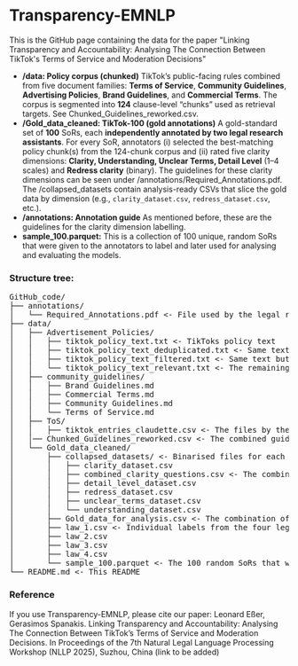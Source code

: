 # Transparency-EMNLP
This is the GitHub page containing the data for the paper "Linking Transparency and Accountability: Analysing The Connection Between TikTok's Terms of Service and Moderation Decisions"


- **/data: Policy corpus (chunked)**  TikTok’s public-facing rules combined from five document families: **Terms of Service**, **Community Guidelines**, **Advertising Policies**, **Brand Guidelines**, and **Commercial Terms**. The corpus is segmented into **124** clause-level “chunks” used as retrieval targets. See Chunked_Guidelines_reworked.csv.
- **/Gold_data_cleaned: TikTok-100 (gold annotations)** A gold-standard set of **100** SoRs, each **independently annotated by two legal research assistants**. For every SoR, annotators (i) selected the best-matching policy chunk(s) from the 124-chunk corpus and (ii) rated five clarity dimensions: **Clarity, Understanding, Unclear Terms, Detail Level** (1–4 scales) and **Redress clarity** (binary). The guidelines for these clarity dimensions can be seen under /annotations/Required_Annotations.pdf. The /collapsed_datasets contain analysis-ready CSVs that slice the gold data by dimension (e.g., `clarity_dataset.csv`, `redress_dataset.csv`, etc.).
- **/annotations: Annotation guide** As mentioned before, these are the guidelines for the clarity dimension labelling.
- **sample_100.parquet:** This is a collection of 100 unique, random SoRs that were given to the annotators to label and later used for analysing and evaluating the models.

### Structure tree:
<pre>
GitHub_code/
├── annotations/
│   └── Required_Annotations.pdf <- File used by the legal research assistant team to annotate the sample set
├── data/
│   ├── Advertisement_Policies/
│   │   ├── tiktok_policy_text.txt <- TikToks policy text
│   │   ├── tiktok_policy_text_deduplicated.txt <- Same text but duplicates removed
│   │   ├── tiktok_policy_text_filtered.txt <- Same text but filtered
│   │   └── tiktok_policy_text_relevant.txt <- The remaining relevant parts of the policy text
│   ├── community_guidelines/
│   │   ├── Brand Guidelines.md
│   │   ├── Commercial Terms.md
│   │   ├── Community Guidelines.md
│   │   └── Terms of Service.md
│   ├── ToS/
│   │   ├── tiktok_entries_claudette.csv <- The files by the CLAUDETTE team for TikTok containing their labels
│   │── Chunked_Guidelines_reworked.csv <- The combined guidelines segmented into 124 chunks.
│   └── Gold_data_cleaned/
│       ├── collapsed_datasets/ <- Binarised files for each clarity dimension for training the classifiers
│       │   ├── clarity_dataset.csv
│       │   ├── combined_clarity_questions.csv <- The combined CSV of all the other files in this folder
│       │   ├── detail_level_dataset.csv
│       │   ├── redress_dataset.csv
│       │   ├── unclear_terms_dataset.csv
│       │   └── understanding_dataset.csv
│       ├── Gold_data_for_analysis.csv <- The combination of the best picked chunks of both annotators, containing uuid, the SoR, label of annotator 1, label of annotator 2
│       ├── law_1.csv <- Individual labels from the four legal research assistants  
│       ├── law_2.csv
│       ├── law_3.csv
│       ├── law_4.csv
│       └── sample_100.parquet <- The 100 random SoRs that were given to the team of assistants
└── README.md <- This README
</pre>

### Reference
If you use Transparency-EMNLP, please cite our paper:
Leonard Eßer, Gerasimos Spanakis. Linking Transparency and Accountability: Analysing The Connection
Between TikTok’s Terms of Service and Moderation Decisions. In Proceedings of the 7th Natural Legal Language Processing Workshop (NLLP 2025), Suzhou, China (link to be added)
